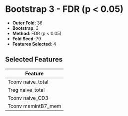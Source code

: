 # Bootstrap 3 - FDR (p < 0.05)

- **Outer Fold**: 36
- **Bootstrap**: 3
- **Method**: FDR (p < 0.05)
- **Fold Seed**: 79
- **Features Selected**: 4

## Selected Features

| Feature |
|---------|
| Tconv naive_total |
| Treg naive_total |
| Tconv naive_CD3 |
| Tconv memintB7_mem |

